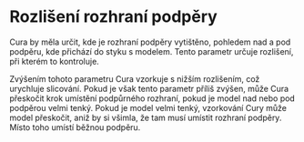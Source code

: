 Rozlišení rozhraní podpěry
====
Cura by měla určit, kde je rozhraní podpěry vytištěno, pohledem nad a pod podpěru, kde přichází do styku s modelem. Tento parametr určuje rozlišení, při kterém to kontroluje.

Zvýšením tohoto parametru Cura vzorkuje s nižším rozlišením, což urychluje slicování. Pokud je však tento parametr příliš zvýšen, může Cura přeskočit krok umístění podpůrného rozhraní, pokud je model nad nebo pod podpěrou velmi tenký. Pokud je model velmi tenký, vzorkování Cury může model přeskočit, aniž by si všimla, že tam musí umístit rozhraní podpěry. Místo toho umístí běžnou podpěru.
